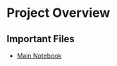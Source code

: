 # Project Overview  

## Important Files  
-  [Main Notebook](Google_Trends_and_Data_Visualisation.ipynb)



